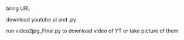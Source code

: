 bring URL

download youtube.ui and .py

run video2jpg_Final.py to download video of YT or take picture of them

